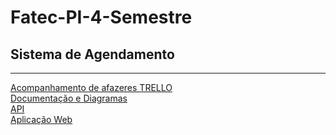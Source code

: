 # Fatec-PI-4-Semestre
<h2>Sistema de Agendamento</h2>
<hr> 

<a href="https://trello.com/invite/b/e8kM0Z3A/ATTIcf7d8216c0f2825a00f2ecd67be5eee5D215B7C8/gestao-pi-4semestre" target="_blank">Acompanhamento de afazeres TRELLO</a>
<br>
<a href="https://github.com/VitorHenri/Fatec-PI-4-Semestre/tree/main/documentation_and_diagrams">Documentação e Diagramas</a>
<br>
<a href="https://github.com/VitorHenri/Fatec-PI-4-Semestre/tree/main/webservice_api">API</a>
<br>
<a href="https://github.com/VitorHenri/Fatec-PI-4-Semestre/tree/main/scheduling_app">Aplicação Web</a>

